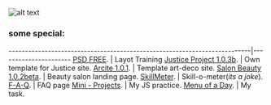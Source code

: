 ![alt text](http://kirilinsky.ru/logo.svg)
### some special:


--------------------------------------------------------------------------|----------------------
[PSD FREE](https://kirilinsky.github.io/free_psd/).                       |  Layot Training
[Justice Project 1.0.3b](https://kirilinsky.github.io/justice/).          | Own template for Justice site.
[Arcite 1.0.1](https://kirilinsky.github.io/arcite/).                     | Template art-deco site.
[Salon Beauty 1.0.2beta](https://kirilinsky.github.io/beauty_1_0_b/dev/). | Beauty salon landing page.
[SkillMeter](https://kirilinsky.github.io/skill/).                        | Skill-o-meter(_its_ _a_ _joke_).
[F-A-Q](https://kirilinsky.github.io/faq/).                               | FAQ page
[Mini - Projects](https://kirilinsky.github.io/mini/).                    | My JS practice.
[Menu of a Day](https://kirilinsky.github.io/menu/).                    | My task.
